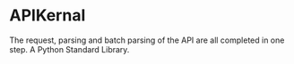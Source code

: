 # APIKernal
 The request, parsing and batch parsing of the API are all completed in one step. A Python Standard Library.
